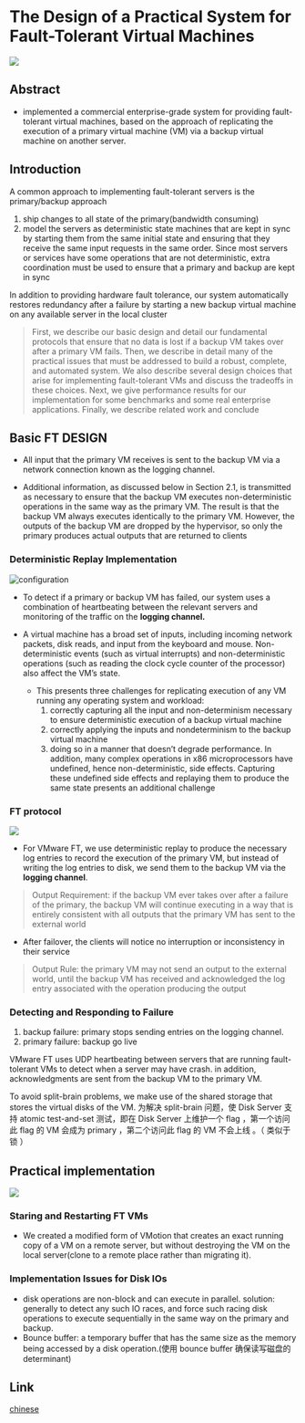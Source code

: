 # The Design of a Practical System for Fault-Tolerant Virtual Machines
![](overviw.png)
## Abstract
- implemented a commercial enterprise-grade system
for providing fault-tolerant virtual machines, based on the
approach of replicating the execution of a primary virtual
machine (VM) via a backup virtual machine on another
server.

## Introduction
A common approach to implementing fault-tolerant servers is the primary/backup approach
1. ship changes to all state of the primary(bandwidth consuming)
2. model the servers as deterministic state machines that are kept in sync by starting them from the same initial state and ensuring that they receive the same input requests in the same order.
Since most servers or services have some operations that are not deterministic, extra coordination must be used to ensure that a primary and backup are kept in sync

In addition to providing hardware fault tolerance, our system automatically restores redundancy after a failure by starting a new backup virtual machine on any available server in the local cluster

>First, we describe our basic design and detail our fundamental protocols that ensure that no data is lost if a backup VM takes over after a primary VM fails. Then, we describe in detail many of the practical issues that must be addressed to build a robust, complete, and automated system. We also describe several design choices that arise for implementing fault-tolerant VMs and discuss the tradeoffs in these choices. Next, we give performance results for our implementation for some benchmarks and some real enterprise applications. Finally, we describe related work and conclude

## Basic FT DESIGN
- All input that the primary VM receives is sent to the backup VM via a network connection known as the logging channel. 

- Additional information, as discussed below in Section 2.1, is transmitted as necessary to ensure that the backup VM executes non-deterministic operations in the same way as the primary VM. The result is that the
backup VM always executes identically to the primary VM.
However, the outputs of the backup VM are dropped by the hypervisor, so only the primary produces actual outputs that are returned to clients

### Deterministic Replay Implementation
![configuration](configuration.png)
- To detect if a primary or backup VM has failed, our system uses a combination of heartbeating between the relevant servers and monitoring of the traffic on the **logging channel.**

- A virtual machine has a broad set of inputs, including incoming network packets, disk reads, and input from the keyboard and mouse. Non-deterministic events (such as virtual interrupts) and non-deterministic operations (such as reading the clock cycle counter of the processor) also affect the VM’s state.
  - This presents three challenges for replicating execution of any VM running any operating system and workload:
    1. correctly capturing all the input and non-determinism necessary to ensure deterministic execution of a backup virtual machine
    2. correctly applying the inputs and nondeterminism to the backup virtual machine
    3. doing so in a manner that doesn’t degrade performance. In addition, many complex operations in x86 microprocessors have undefined, hence non-deterministic, side effects. Capturing these undefined side effects and replaying them to produce the same state presents an additional challenge

### FT protocol
![](FT%20Protocol.png)
- For VMware FT, we use deterministic replay to produce the necessary log entries to record the execution of the primary VM, but instead of writing the log entries to disk, we send them to the backup VM via the **logging channel**.
>Output Requirement: if the backup VM ever takes over after a failure of the primary, the backup VM will continue executing in a way that is entirely consistent with all outputs that the primary VM has sent to the external world

- After failover, the clients will notice no interruption or inconsistency in their service

>Output Rule: the primary VM may not send an output to the external world, until the backup VM has received and acknowledged the log entry associated with the operation producing the output

### Detecting and Responding to Failure
1. backup failure: primary stops sending entries on the logging channel.
2. primary failure: backup go live 

VMware FT uses UDP heartbeating between servers that are running fault-tolerant VMs to detect when a server may have crash. in addition, acknowledgments are sent from the backup VM to the primary VM.

To avoid split-brain problems, we make use of the shared storage that stores the virtual disks of the VM.
为解决 split-brain 问题，使 Disk Server 支持 atomic test-and-set 测试，即在 Disk Server 上维护一个 flag ，第一个访问此 flag 的 VM 会成为 primary ，第二个访问此 flag 的 VM 不会上线 。（ 类似于锁 ）

## Practical implementation
![](logging.png)
### Staring and Restarting FT VMs
- We created a modified form of VMotion that creates an exact running
copy of a VM on a remote server, but without destroying the VM on the local server(clone to a remote place rather than migrating it).
### Implementation Issues for Disk IOs
- disk operations are non-block and can execute in parallel. 
solution: generally to detect any such IO races, and force such racing disk operations to execute sequentially in the same way on the primary and backup.
- Bounce buffer: a temporary buffer that has the same size  as the memory being accessed by a disk operation.(使用 bounce buffer 确保读写磁盘的determinant)
## Link
[chinese](https://www.cnblogs.com/brianleelxt/p/13245754.html)